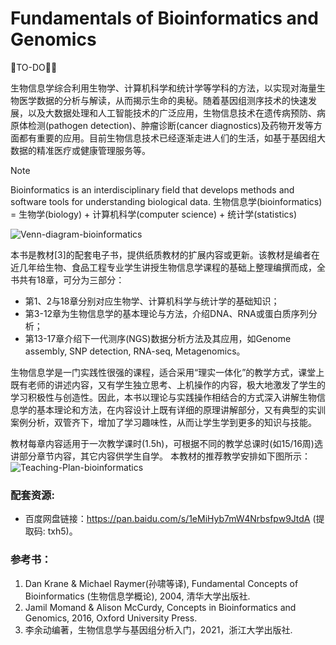 # Fundamentals of Bioinformatics and Genomics

🐘TO-DO🐘🐘

生物信息学综合利用生物学、计算机科学和统计学等学科的方法，以实现对海量生物医学数据的分析与解读，从而揭示生命的奥秘。随着基因组测序技术的快速发展，以及大数据处理和人工智能技术的广泛应用，生物信息技术在遗传病预防、病原体检测(pathogen detection)、肿瘤诊断(cancer diagnostics)及药物开发等方面都有重要的应用。目前生物信息技术已经逐渐走进人们的生活，如基于基因组大数据的精准医疗或健康管理服务等。

> [!NOTE]
> Bioinformatics is an interdisciplinary field that develops methods and software tools for understanding biological data.
> 生物信息学(bioinformatics) = 生物学(biology) + 计算机科学(computer science) + 统计学(statistics)

![Venn-diagram-bioinformatics](http://www.ligene.cn/images/Venn-diagram-bioinformatics.png)

本书是教材[3]的配套电子书，提供纸质教材的扩展内容或更新。该教材是编者在近几年给生物、食品工程专业学生讲授生物信息学课程的基础上整理编撰而成，全书共有18章，可分为三部分：
* 第1、2与18章分别对应生物学、计算机科学与统计学的基础知识；
* 第3-12章为生物信息学的基本理论与方法，介绍DNA、RNA或蛋白质序列分析；
* 第13-17章介绍下一代测序(NGS)数据分析方法及其应用，如Genome assembly, SNP detection, RNA-seq, Metagenomics。  

生物信息学是一门实践性很强的课程，适合采用“理实一体化”的教学方式，课堂上既有老师的讲述内容，又有学生独立思考、上机操作的内容，极大地激发了学生的学习积极性与创造性。因此，本书以理论与实践操作相结合的方式深入讲解生物信息学的基本理论和方法，在内容设计上既有详细的原理讲解部分，又有典型的实训案例分析，双管齐下，增加了学习趣味性，从而让学生学到更多的知识与技能。

教材每章内容适用于一次教学课时(1.5h)，可根据不同的教学总课时(如15/16周)选讲部分章节内容，其它内容供学生自学。
本教材的推荐教学安排如下图所示：
![Teaching-Plan-bioinformatics](http://www.ligene.cn/images/Teaching-plan-bioinformatics.png)

### 配套资源:
* 百度网盘链接：https://pan.baidu.com/s/1eMiHyb7mW4Nrbsfpw9JtdA (提取码: txh5)。

### 参考书：
1. Dan Krane & Michael Raymer(孙啸等译), Fundamental Concepts of Bioinformatics (生物信息学概论), 2004, 清华大学出版社.
2. Jamil Momand & Alison McCurdy, Concepts in Bioinformatics and Genomics, 2016, Oxford University Press.
3. 李余动编著，生物信息学与基因组分析入门，2021，浙江大学出版社.
